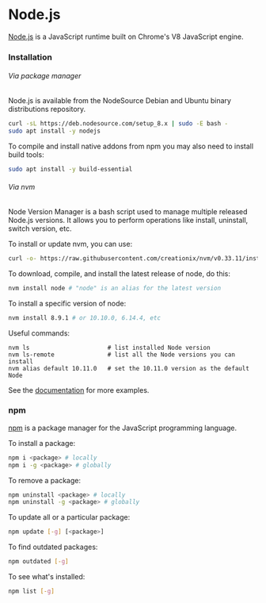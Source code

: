 # Node.js

[Node.js](https://nodejs.org/en/) is a JavaScript runtime built on Chrome's
V8 JavaScript engine.

### Installation

###### Via package manager

Node.js is available from the NodeSource Debian and Ubuntu binary
distributions repository.

```bash
curl -sL https://deb.nodesource.com/setup_8.x | sudo -E bash -
sudo apt install -y nodejs
```

To compile and install native addons from npm you may also need to
install build tools:

```bash
sudo apt install -y build-essential
```

###### Via nvm

Node Version Manager is a bash script used to manage multiple released
Node.js versions. It allows you to perform operations like install,
uninstall, switch version, etc.

To install or update nvm, you can use:

```bash
curl -o- https://raw.githubusercontent.com/creationix/nvm/v0.33.11/install.sh | bash
```

To download, compile, and install the latest release of node, do this:

```bash
nvm install node # "node" is an alias for the latest version
```

To install a specific version of node:

```bash
nvm install 8.9.1 # or 10.10.0, 6.14.4, etc
```

Useful commands:

```console
nvm ls                      # list installed Node version
nvm ls-remote               # list all the Node versions you can install
nvm alias default 10.11.0   # set the 10.11.0 version as the default Node
```

See the [documentation](https://github.com/creationix/nvm#usage) for more
examples.

### npm

[npm](https://docs.npmjs.com/) is a package manager for the JavaScript
programming language.

To install a package:

```bash
npm i <package> # locally
npm i -g <package> # globally
```

To remove a package:

```bash
npm uninstall <package> # locally
npm uninstall -g <package> # globally
```

To update all or a particular package:

```bash
npm update [-g] [<package>]
```

To find outdated packages:

```bash
npm outdated [-g]
```

To see what's installed:

```bash
npm list [-g]
```
